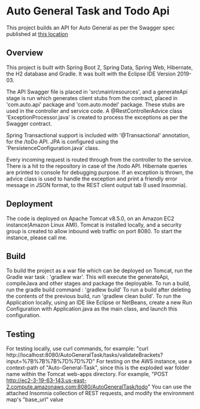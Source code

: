 # Auto General Task and Todo Api

This project builds an API for Auto General as per the Swagger spec published at [this location](https://join.autogeneral.com.au/swagger-ui/?url=/swagger.json)

## Overview

This project is built with Spring Boot 2, Spring Data, Spring Web, Hibernate, the H2 database and Gradle. It was built with the Eclipse IDE Version 2019-03.

The API Swagger file is placed in 'src\main\resources', and a generateApi stage is run which generates client stubs from the contract, placed in 'com.auto.api' package and 'com.auto.model' package. These stubs are used in the controller and service code. A @RestControllerAdvice class 'ExceptionProcessor.java' is created to process the exceptions as per the Swagger contract.

Spring Transactional support is included with '@Transactional' annotation, for the /toDo API. JPA is configured using the 'PersistenceConfiguration.java' class.

Every incoming request is routed through from the controller to the service. There is a hit to the repository in case of the /todo API. Hibernate queries are printed to console for debugging purpose. If an exception is thrown, the advice class is used to handle the exception and print a friendly error message in JSON format, to the REST client output tab (I used Insomnia).

## Deployment
The code is deployed on Apache Tomcat v8.5.0, on an Amazon EC2 instance(Amazon Linux AMI). Tomcat is installed locally, and a security group is created to allow inbound web traffic on port 8080. To start the instance, please call me.

## Build
To build the project as a war file which can be deployed on Tomcat, run the Gradle war task : 'gradlew war'. This will execute the generateApi, compileJava and other stages and package the deployable.
To run a build, run the gradle build command : 'gradlew build'
To run a build after deleting the contents of the previous build, run 'gradlew clean build'.
To run the Application locally, using an IDE like Eclipse or NetBeans, create a new Run Configuration with Application.java as the main class, and launch this configuration.

## Testing
For testing locally, use curl commands, for example: "curl http://localhost:8080/AutoGeneralTask/tasks/validateBrackets?input=%7B%7B%7B%7D%7D%7D"
For testing on the AWS instance, use a context-path of "Auto-General-Task", since this is the exploded war folder name within the Tomcat web-apps directory.
For example, "POST http://ec2-3-19-63-143.us-east-2.compute.amazonaws.com:8080/AutoGeneralTask/todo"
You can use the attached Insomnia collection of REST requests, and modify the environment map's "base_url" value

